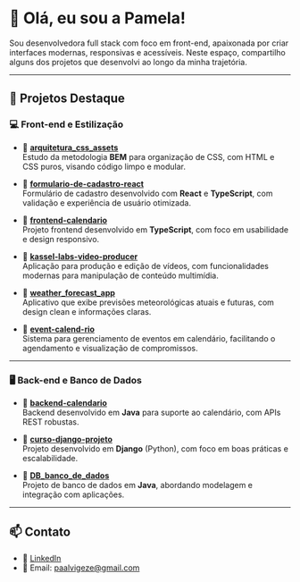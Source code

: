 # 👋 Olá, eu sou a Pamela!

Sou desenvolvedora full stack com foco em front-end, apaixonada por criar interfaces modernas, responsivas e acessíveis. Neste espaço, compartilho alguns dos projetos que desenvolvi ao longo da minha trajetória.

---

## 🚀 Projetos Destaque

### 💻 Front-end e Estilização
- 🔹 **[arquitetura_css_assets](https://github.com/PamelaGarzon/arquitetura_css_assets)**  
  Estudo da metodologia **BEM** para organização de CSS, com HTML e CSS puros, visando código limpo e modular.

- 🔹 **[formulario-de-cadastro-react](https://github.com/PamelaGarzon/formulario-de-cadastro-react)**  
  Formulário de cadastro desenvolvido com **React** e **TypeScript**, com validação e experiência de usuário otimizada.

- 🔹 **[frontend-calendario](https://github.com/PamelaGarzon/frontend-calendario)**  
  Projeto frontend desenvolvido em **TypeScript**, com foco em usabilidade e design responsivo.

- 🔹 **[kassel-labs-video-producer](https://github.com/PamelaGarzon/kassel-labs-video-producer)**  
  Aplicação para produção e edição de vídeos, com funcionalidades modernas para manipulação de conteúdo multimídia.

- 🔹 **[weather_forecast_app](https://github.com/PamelaGarzon/weather_forecast_app)**  
  Aplicativo que exibe previsões meteorológicas atuais e futuras, com design clean e informações claras.

- 🔹 **[event-calend-rio](https://github.com/PamelaGarzon/event-calend-rio)**  
  Sistema para gerenciamento de eventos em calendário, facilitando o agendamento e visualização de compromissos.

---

### 🖥️ Back-end e Banco de Dados
- 🔸 **[backend-calendario](https://github.com/PamelaGarzon/backend-calendario)**  
  Backend desenvolvido em **Java** para suporte ao calendário, com APIs REST robustas.

- 🔸 **[curso-django-projeto](https://github.com/PamelaGarzon/curso-django-projeto)**  
  Projeto desenvolvido em **Django** (Python), com foco em boas práticas e escalabilidade.

- 🔸 **[DB_banco_de_dados](https://github.com/PamelaGarzon/DB_banco_de_dados)**  
  Projeto de banco de dados em **Java**, abordando modelagem e integração com aplicações.

---

## 📫 Contato

- 🔗 [LinkedIn](https://www.linkedin.com/in/pamela-alvigeze-a936591b9/)  
- 📧 Email: paalvigeze@gmail.com


